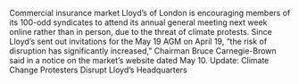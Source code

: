 Commercial insurance market Lloyd’s of London is encouraging members of its 100-odd syndicates to attend its annual general meeting next week online rather than in person, due to the threat of climate protests.
Since Lloyd’s sent out invitations for the May 19 AGM on April 19, “the risk of disruption has significantly increased,” Chairman Bruce Carnegie-Brown said in a notice on the market’s website dated May 10.
Update: Climate Change Protesters Disrupt Lloyd’s Headquarters